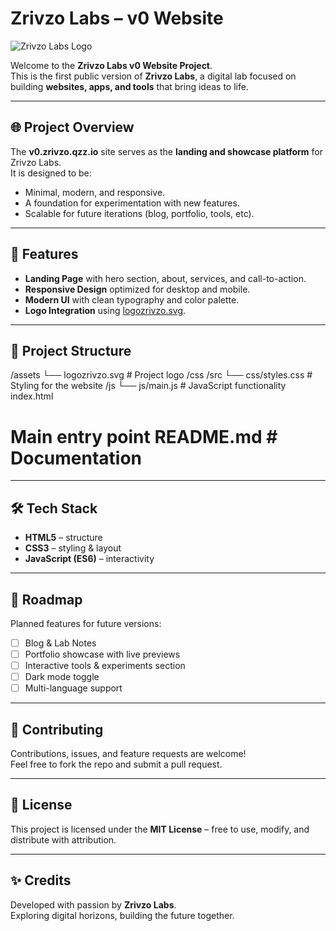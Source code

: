 # Zrivzo Labs – v0 Website

![Zrivzo Labs Logo](https://v0.zrivzo.qzz.io/assets/logozrivzo.svg)

Welcome to the **Zrivzo Labs v0 Website Project**.  
This is the first public version of **Zrivzo Labs**, a digital lab focused on building **websites, apps, and tools** that bring ideas to life.

---

## 🌐 Project Overview
The **v0.zrivzo.qzz.io** site serves as the **landing and showcase platform** for Zrivzo Labs.  
It is designed to be:
- Minimal, modern, and responsive.  
- A foundation for experimentation with new features.  
- Scalable for future iterations (blog, portfolio, tools, etc).  

---

## 🚀 Features
- **Landing Page** with hero section, about, services, and call-to-action.  
- **Responsive Design** optimized for desktop and mobile.  
- **Modern UI** with clean typography and color palette.  
- **Logo Integration** using [logozrivzo.svg](https://v0.zrivzo.qzz.io/assets/logozrivzo.svg).  

---

## 📂 Project Structure

/assets 
└── logozrivzo.svg   # Project logo /css 
/src
└── css/styles.css       # Styling for the website /js
└── js/main.js          # JavaScript functionality index.html           
# Main entry point README.md              # Documentation

---

## 🛠️ Tech Stack
- **HTML5** – structure  
- **CSS3** – styling & layout  
- **JavaScript (ES6)** – interactivity
  
---

## 📌 Roadmap
Planned features for future versions:
- [ ] Blog & Lab Notes  
- [ ] Portfolio showcase with live previews  
- [ ] Interactive tools & experiments section  
- [ ] Dark mode toggle  
- [ ] Multi-language support  

---

## 🤝 Contributing
Contributions, issues, and feature requests are welcome!  
Feel free to fork the repo and submit a pull request.

---

## 📜 License
This project is licensed under the **MIT License** – free to use, modify, and distribute with attribution.

---

## ✨ Credits
Developed with passion by **Zrivzo Labs**.  
Exploring digital horizons, building the future together.
